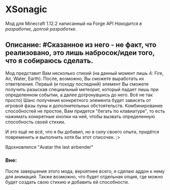 # XSonagic
Мод для Minecraft 1.12.2 написанный на Forge API
*Находится в разработке, долгой разработке.*

## Описание:   #Сказанное из него - не факт, что реализовано, это лишь набросок/идеи того, что я собираюсь сделать.
Мод представит Вам несколько стихий (на данный момент лишь 4: Fire, Air, Water, Earth). После, возможно, Вы сможете выработать их ответвления.
Первый (и походу последний) элемент Вы сможете получить разыскав специальный метеорит, который падает лишь при определенном событии, а далее дотронувшись до него.
Всё не так просто) Шанс получения конкретного элемента будет зависеть от игровой фазы луны и дополнительных обстоятельств.
Комбинирование способностей не простое, Вам придется "бегать по клавиатуре", то есть нажимать конкретные кнопки на ней, чтобы вызвать определенную способность своей стихии.

И это ещё не всё, что я бы добавил, но в силу своего опыта, придётся повременить и выполнить хотя бы этот списочек. ;>

Вдохновлялся "Avatar the last airbender"

### Вне:
После завершения этого мода, вероятнее всего, я сделаю аддон к нему для анимаций.
Также возможно, что будет отдельная опция, где можно будет создать свою стихию и добавить ей способности.
